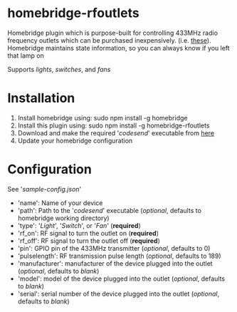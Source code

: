 # homebridge-rfoutlets

Homebridge  plugin which is purpose-built for controlling 433MHz radio frequency outlets which can be purchased inexpensively. (i.e. [these](https://www.amazon.com/Etekcity-Wireless-Electrical-Household-Appliances/dp/B00DQELHBS "Etekcity Wireless Outlets")). Homebridge maintains state information, so you can always know if you left that lamp on

Supports *lights*, *switches*, and *fans*

# Installation

1. Install homebridge using: sudo npm install -g homebridge
2. Install this plugin using: sudo npm install -g homebridge-rfoutlets
3. Download and make the required '*codesend*' executable from [here](https://github.com/ninjablocks/433Utils/tree/master/RPi_utils "RPi_utils")
4. Update your homebridge configuration

# Configuration

See '*sample-config.json*'

- 'name': Name of your device
- 'path': Path to the '*codesend*' executable (*optional*, defaults to homebridge working directory)
- 'type': '*Light*', '*Switch*', or '*Fan*'  (**required**)
- 'rf_on': RF signal to turn the outlet on (**required**)
- 'rf_off': RF signal to turn the outlet off (**required**)
- 'pin': GPIO pin of the 433MHz transmitter (*optional*, defaults to 0)
- 'pulselength': RF transmission pulse length (*optional*, defaults to 189)
- 'manufacturer': manufacturer of the device plugged into the outlet (*optional*, defaults to *blank*)
- 'model': model of the device plugged into the outlet (*optional*, defaults to *blank*)
- 'serial': serial number of the device plugged into the outlet (*optional*, defaults to *blank*)
